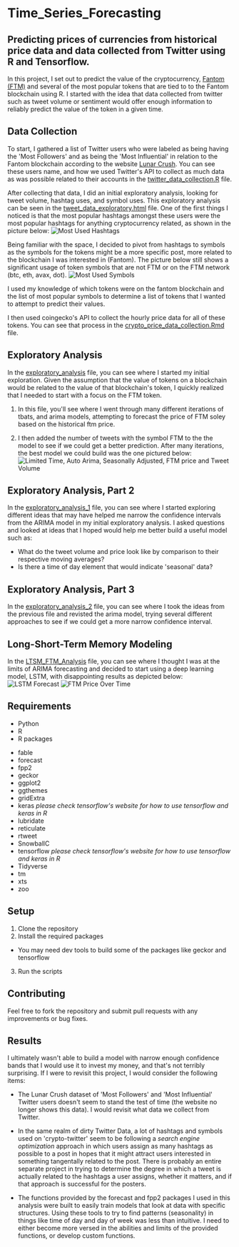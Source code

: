 # Time_Series_Forecasting
## Predicting prices of currencies from historical price data and data collected from Twitter using R and Tensorflow.

In this project, I set out to predict the value of the cryptocurrency, [Fantom (FTM)](https://fantom.foundation/) and several of the most popular tokens that are tied to to the Fantom blockchain using R. I started with the idea that data collected from twitter such as tweet volume or sentiment would offer enough information to reliably predict the value of the token in a given time.

## Data Collection

To start, I gathered a list of Twitter users who were labeled as being having the 'Most Followers' and as being the 'Most Influential' in relation to the Fantom blockchain according to the website [Lunar Crush](https://lunarcrush.com). You can see these users name, and how we used Twitter's API to collect as much data as was possible related to their accounts in the [twitter_data_collection.R](https://github.com/lindbergag/Time_Series_Forecasting/blob/main/twitter_data_collection.R) file.

After collecting that data, I did an initial exploratory analysis, looking for tweet volume, hashtag uses, and symbol uses. This exploratory analysis can be seen in the [tweet_data_exploratory.html](https://lindbergag.github.io/Time_Series_Forecasting/tweet_data_exploratory.html) file. One of the first things I noticed is that the most popular hashtags amongst these users were the most popular hashtags for anything cryptocurrency related, as shown in the picture below:
![Most Used Hashtags](https://github.com/lindbergag/Time_Series_Forecasting/blob/main/images/hashes500-.png?raw=true)

Being familiar with the space, I decided to pivot from hashtags to symbols as the symbols for the tokens might be a more specific post, more related to the blockchain I was interested in (Fantom). The picture below still shows a significant usage of token symbols that are not FTM or on the FTM network (btc, eth, avax, dot).
![Most Used Symbols](https://github.com/lindbergag/Time_Series_Forecasting/blob/main/images/symbols500-.png?raw=true)

I used my knowledge of which tokens were on the fantom blockchain and the list of most popular symbols to determine a list of tokens that I wanted to attempt to predict their values.

I then used coingecko's API to collect the hourly price data for all of these tokens. You can see that process in the [crypto_price_data_collection.Rmd](crypto_price_data_collection.Rmd) file.

## Exploratory Analysis
In the [exploratory_analysis](https://lindbergag.github.io/Time_Series_Forecasting/exploratory_analysis.html) file, you can see where I started my initial exploration. Given the assumption that the value of tokens on a blockchain would be related to the value of that blockchain's token, I quickly realized that I needed to start with a focus on the FTM token. 

1. In this file, you'll see where I went through many different iterations of tbats, and arima models, attempting to forecast the price of FTM soley based on the historical ftm price.

2. I then added the number of tweets with the symbol FTM to the the model to see if we could get a better prediction. After many iterations, the best model we could build was the one pictured below:
![Limited Time, Auto Arima, Seasonally Adjusted, FTM price and Tweet Volume](https://github.com/lindbergag/Time_Series_Forecasting/blob/main/images/ftm_limited_auto_arima_forecast_seasonal_c1242840.png?raw=true)

## Exploratory Analysis, Part 2
In the [exploratory_analysis_1](https://lindbergag.github.io/Time_Series_Forecasting/exploratory_analysis_1.html) file, you can see where I started exploring different ideas that may have helped me narrow the confidence intervals from the ARIMA model in my initial exploratory analysis. I asked questions and looked at ideas that I hoped would help me better build a useful model such as: 
* What do the tweet volume and price look like by comparison to their respective moving averages?
* Is there a time of day element that would indicate 'seasonal' data?

## Exploratory Analysis, Part 3
In the [exploratory_analysis_2](https://lindbergag.github.io/Time_Series_Forecasting/exploratory_analysis_2.html) file, you can see where I took the ideas from the previous file and revisted the arima model, trying several different approaches to see if we could get a more narrow confidence interval.

## Long-Short-Term Memory Modeling
In the [LTSM_FTM_Analysis](https://lindbergag.github.io/Time_Series_Forecasting/LTSFM_FTM_Analysis.html) file, you can see where I thought I was at the limits of ARIMA forecasting and decided to start using a deep learning model, LSTM, with disappointing results as depicted below:
![LSTM Forecast](https://github.com/lindbergag/Time_Series_Forecasting/blob/main/images/lstm_forecast.png?raw=true)
![FTM Price Over Time](https://github.com/lindbergag/Time_Series_Forecasting/blob/main/images/actual-price.png?raw=true)

## Requirements
* Python
* R
* R packages
- fable
- forecast
- fpp2
- geckor
- ggplot2
- ggthemes
- gridExtra
- keras *please check tensorflow's website for how to use tensorflow and keras in R*
- lubridate
- reticulate
- rtweet
- SnowballC
- tensorflow *please check tensorflow's website for how to use tensorflow and keras in R*
- Tidyverse
- tm
- xts
- zoo

## Setup
1. Clone the repository
2. Install the required packages 
* You may need dev tools to build some of the packages like geckor and tensorflow
3. Run the scripts

## Contributing

Feel free to fork the repository and submit pull requests with any improvements or bug fixes.

## Results

I ultimately wasn't able to build a model with narrow enough confidence bands that I would use it to invest my money, and that's not terribly surprising. If I were to revisit this project, I would consider the following items:

* The Lunar Crush dataset of 'Most Followers' and 'Most Influential' Twitter users doesn't seem to stand the test of time (the website no longer shows this data). I would revisit what data we collect from Twitter.

* In the same realm of dirty Twitter Data, a lot of hashtags and symbols used on 'crypto-twitter' seem to be following a *search engine optimization* approach in which users assign as many hashtags as possible to a post in hopes that it might attract users interested in something tangentally related to the post. There is probably an entire separate project in trying to determine the degree in which a tweet is actually related to the hashtags a user assigns, whether it matters, and if that approach is successful for the posters.

* The functions provided by the forecast and fpp2 packages I used in this analysis were built to easily train models that look at data with specific structures. Using these tools to try to find patterns (seasonality) in things like time of day and day of week was less than intuitive. I need to either become more versed in the abilities and limits of the provided functions, or develop custom functions.
 

